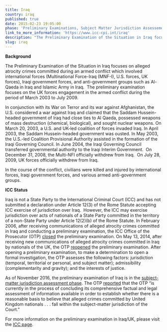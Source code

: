 ```yaml
---
title: Iraq
country: iraq
published: true
date: 2015-02-23 19:05:00
phase: 'Preliminary Examinations, Subject Matter Jurisdiction Assessement'
link_to_more_information: 'https://www.icc-cpi.int/iraq'
description: "The Preliminary Examination of the Situation in Iraq focuses on alleged atrocity crimes committed during an armed conflict which involved international forces (Multinational Force-Iraq (MNF-I), U.S. forces, UK forces), Iraqi government forces, and anti-government groups such as Al-Qaeda in Iraq and Islamic Army in Iraq. \_The preliminary examination focuses on the period of March 2003 to July 2009.\_\nAs of November 2016, the preliminary examination of Iraq/UK is in the subject-matter jurisdiction assessment phase"
slug: iraq
---
```



**Background**

The Preliminary Examination of the Situation in Iraq focuses on alleged atrocity crimes committed during an armed conflict which involved international forces (Multinational Force-Iraq (MNF-I), U.S. forces, UK forces), Iraqi government forces, and anti-government groups such as Al-Qaeda in Iraq and Islamic Army in Iraq.  The preliminary examination focuses on the UK forces engagement in the armed conflict during the period of March 2003 to July 2009.

In conjunction with its War on Terror and its war against Afghanistan, the U.S. considered a war against Iraq and claimed that the Saddam Hussein-headed government of Iraq had close ties to Al Qaeda, possessed weapons of mass destruction (chemical, biological), and sought nuclear weapons. On March 20, 2003, a U.S. and UK-led coalition of forces invaded Iraq. In April 2003, the Saddam Hussein-headed government was ousted. In May 2003, the U.S.-led Coalition Provisional Authority assisted in the formation of the Iraqi Governing Council. In June 2004, the Iraqi Governing Council transferred governmental authority to the Iraqi Interim Government.  On December 31, 2008, the Multi-NFI officially withdrew from Iraq.  On July 28, 2009, UK forces officially withdrew from Iraq.

In the course of the conflict, civilians were killed and injured by international forces, Iraqi government forces, and various armed anti-government groups.

**ICC Status**

Iraq is not a State Party to the International Criminal Court (ICC) and has not submitted a declaration under Article 12(3) of the Rome Statute accepting ICC exercise of jurisdiction over Iraq.  However, the ICC may exercise jurisdiction over acts of nationals of a State Party committed in the territory of a non-State Party under Article 12(2)(b) of the Rome Statute. In February 2006, after receiving communications of alleged atrocity crimes committed in Iraq and conducting a preliminary examination, the ICC Office of the Prosecutor (OTP) [closed](https://www.icc-cpi.int/NR/rdonlyres/04D143C8-19FB-466C-AB77-4CDB2FDEBEF7/143682/OTP_letter_to_senders_re_Iraq_9_February_2006.pdf) the preliminary examination. On May 13, 2014, after receiving new communications of alleged atrocity crimes committed in Iraq by nationals of the UK, the OTP [reopened](https://www.icc-cpi.int/Pages/item.aspx?name=otp-statement-iraq-13-05-2014) the preliminary examination. After opening a preliminary examination, to make a determination to open a formal investigation, the OTP assesses the following factors: jurisdiction (temporal, territorial or personal, and subject matter); admissibility (complementarity and gravity); and the interests of justice.

As of November 2016, the preliminary examination of Iraq is in the [subject-matter jurisdiction assessment phase](https://www.icc-cpi.int/iccdocs/otp/161114-otp-rep-PE_ENG.pdf). The OTP [reported](https://www.icc-cpi.int/iccdocs/otp/161114-otp-rep-PE_ENG.pdf) that the OTP “is currently in the process of concluding its comprehensive factual and legal assessment of information available in order to establish whether there is a reasonable basis to believe that alleged crimes committed by United Kingdom nationals . . . fall within the subject-matter jurisdiction of the Court.”

For more information on the preliminary examination in Iraq/UK, please visit the [ICC page](https://www.icc-cpi.int/iraq).
